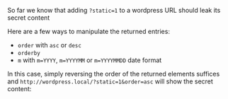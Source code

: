 So far we know that adding `?static=1` to a wordpress URL should leak its secret content

Here are a few ways to manipulate the returned entries:

- `order` with `asc` or `desc`
- `orderby`
- `m` with `m=YYYY`, `m=YYYYMM` or `m=YYYYMMDD` date format


In this case, simply reversing the order of the returned elements suffices and `http://wordpress.local/?static=1&order=asc` will show the secret content: